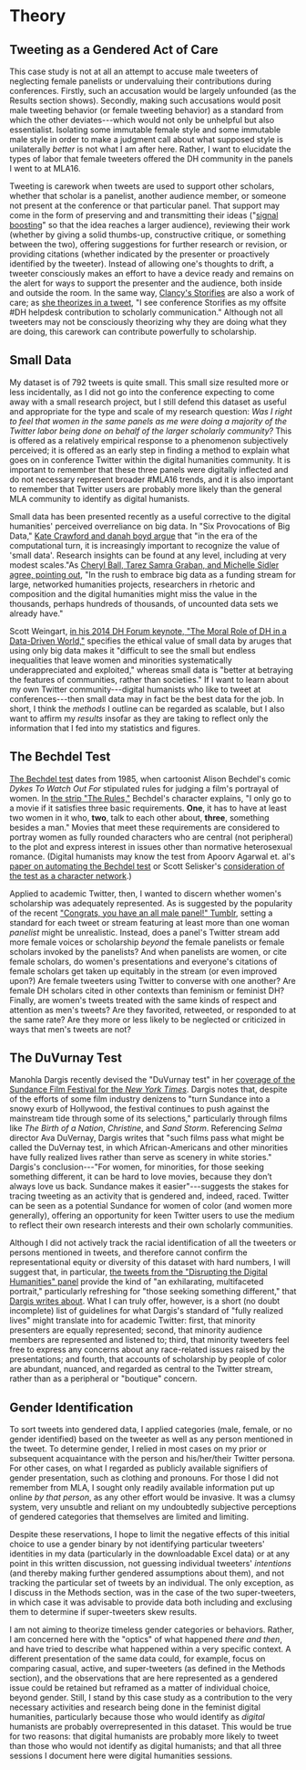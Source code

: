 # Theory

## Tweeting as a Gendered Act of Care

This case study is not at all an attempt to accuse male tweeters of neglecting female panelists or undervaluing their contributions during conferences. Firstly, such an accusation would be largely unfounded (as the Results section shows). Secondly, making such accusations would posit male tweeting behavior (or female tweeting behavior) as a standard from which the other deviates---which would not only be unhelpful but also essentialist. Isolating some immutable female style and some immutable male style in order to make a judgment call about what supposed style is unilaterally _better_ is not what I am after here. Rather, I want to elucidate the types of labor that female tweeters offered the DH community in the panels I went to at MLA16. 

Tweeting is carework when tweets are used to support other scholars, whether that scholar is a panelist, another audience member, or someone not present at the conference or that particular panel. That support may come in the form of preserving and and transmitting their ideas ("[signal boosting](http://everydaylife.globalpost.com/signal-booster-twitter-36719.html)" so that the idea reaches a larger audience), reviewing their work (whether by giving a solid thumbs-up, constructive critique, or something between the two), offering suggestions for further research or revision, or providing citations (whether indicated by the presenter or proactively identified by the tweeter). Instead of allowing one's thoughts to drift, a tweeter consciously makes an effort to have a device ready and remains on the alert for ways to support the presenter and the audience, both inside and outside the room. In the same way, [Clancy's Storifies](https://storify.com/clancynewyork) are also a work of care; as [she theorizes in a tweet](https://twitter.com/clancynewyork/statuses/685891707330781184), "I see conference Storifies as my offsite #DH helpdesk contribution to scholarly communication." Although not all tweeters may not be consciously theorizing why they are doing what they are doing, this carework can contribute powerfully to scholarship. 


## Small Data

My dataset is of 792 tweets is quite small. This small size resulted more or less incidentally, as I did not go into the conference expecting to come away with a small research project, but I still defend this dataset as useful and appropriate for the type and scale of my research question: *Was I right to feel that women in the same panels as me were doing a majority of the Twitter labor being done on behalf of the larger scholarly community?* This is offered as a relatively empirical response to a phenomenon subjectively perceived; it is offered as an early step in finding a method to explain what goes on in conference Twitter within the digital humanities community. It is important to remember that these three panels were digitally inflected and do not necessary represent broader #MLA16 trends, and it is also important to remember that Twitter users are probably more likely than the general MLA community to identify as digital humanists.

Small data has been presented recently as a useful corrective to the digital humanities' perceived overreliance on big data. In "Six Provocations of Big Data," [Kate Crawford and danah boyd argue](http://papers.ssrn.com/sol3/papers.cfm?abstract_id=1926431) that "in the era of the computational turn, it is increasingly important to recognize the value of 'small data'. Research insights can be found at any level, including at very modest scales."As [Cheryl Ball, Tarez Samra Graban, and Michelle Sidler agree, pointing out](http://www.digitalrhetoriccollaborative.org/2013/11/12/from-big-data-to-boutique-data/), "In the rush to embrace big data as a funding stream for large, networked humanities projects, researchers in rhetoric and composition and the digital humanities might miss the value in the thousands, perhaps hundreds of thousands, of uncounted data sets we already have." 

Scott Weingart, [in his 2014 DH Forum keynote, "The Moral Role of DH in a Data-Driven World,"](http://www.scottbot.net/HIAL/?p=40944) specifies the ethical value of small data by aruges that using only big data makes it "difficult to see the small but endless inequalities that leave women and minorities systematically underappreciated and exploited," whereas small data is "better at betraying the features of communities, rather than societies." If I want to learn about my own Twitter community---digital humanists who like to tweet at conferences---then small data may in fact be the best data for the job. In short, I think the _methods_ I outline can be regarded as scalable, but I also want to affirm my _results_ insofar as they are taking to reflect only the information that I fed into my statistics and figures.

## The Bechdel Test

[The Bechdel test](https://en.wikipedia.org/wiki/Bechdel_test) dates from 1985, when cartoonist Alison Bechdel's comic _Dykes To Watch Out For_ stipulated rules for judging a film's portrayal of women. In [the strip "The Rules,"](https://upload.wikimedia.org/wikipedia/en/b/bf/Dykes_to_Watch_Out_For_%28Bechdel_test_origin%29.jpg) Bechdel's character explains, "I only go to a movie if it satisfies three basic requirements. **One**, it has to have at least two women in it who, **two**, talk to each other about, **three**, something besides a man." Movies that meet these requirements are considered to portray women as fully rounded characters who are central (not peripheral) to the plot and express interest in issues other than normative heterosexual romance. (Digital humanists may know the test from Apoorv Agarwal et. al's [paper on automating the Bechdel test](http://aclweb.org/anthology/N/N15/N15-1084.pdf) or Scott Selisker's [consideration of the test as a character network](https://www.researchgate.net/publication/284433910_The_Bechdel_Test_and_the_Social_Form_of_Character_Networks).) 

Applied to academic Twitter, then, I wanted to discern whether women's scholarship was adequately represented. As is suggested by the popularity of the recent ["Congrats, you have an all male panel!" Tumblr](http://allmalepanels.tumblr.com/), setting a standard for each tweet or stream featuring at least more than one woman _panelist_ might be unrealistic. Instead, does a panel's Twitter stream add more female voices or scholarship _beyond_ the female panelists or female scholars invoked by the panelists? And when panelists are women, or cite female scholars, do women's presentations and everyone's citations of female scholars get taken up equitably in the stream (or even improved upon?) Are female tweeters using Twitter to converse with one another? Are female DH scholars cited in other contexts than feminism or feminist DH? Finally, are women's tweets treated with the same kinds of respect and attention as men's tweets? Are they favorited, retweeted, or responded to at the same rate? Are they more or less likely to be neglected or criticized in ways that men's tweets are not?

## The DuVurnay Test

Manohla Dargis recently devised the "DuVurnay test" in her [coverage of the Sundance Film Festival for the _New York Times_](http://www.nytimes.com/2016/01/30/movies/sundance-fights-tide-with-films-like-the-birth-of-a-nation.html). Dargis notes that, despite of the efforts of some film industry denizens to "turn Sundance into a snowy exurb of Hollywood, the festival continues to push against the mainstream tide through some of its selections," particularly through films like _The Birth of a Nation_, _Christine_, and _Sand Storm_. Referencing _Selma_ director Ava DuVernay, Dargis writes that "such films pass what might be called the DuVernay test, in which African-Americans and other minorities have fully realized lives rather than serve as scenery in white stories." Dargis's conclusion---"For women, for minorities, for those seeking something different, it can be hard to love movies, because they don’t always love us back. Sundance makes it easier"---suggests the stakes for tracing tweeting as an activity that is gendered and, indeed, raced. Twitter can be seen as a potential Sundance for women of color (and women more generally), offering an opportunity for keen Twitter users to use the medium to reflect their own research interests and their own scholarly communities. 

Although I did not actively track the racial identification of all the tweeters or persons mentioned in tweets, and therefore cannot confirm the representational equity or diversity of this dataset with hard numbers, I will suggest that, in particular, [the tweets from the "Disrupting the Digital Humanities" panel](https://storify.com/clancynewyork/disrupting-dh) provide the kind of "an exhilarating, multifaceted portrait," particularly refreshing for "those seeking something different," that [Dargis writes about](http://www.nytimes.com/2016/01/30/movies/sundance-fights-tide-with-films-like-the-birth-of-a-nation.html). What I can truly offer, however, is a short (no doubt incomplete) list of guidelines for what Dargis's standard of "fully realized lives" might translate into for academic Twitter: first, that minority presenters are equally represented; second, that minority audience members are represented and listened to; third, that minority tweeters feel free to express any concerns about any race-related issues raised by the presentations; and fourth, that accounts of scholarship by people of color are abundant, nuanced, and regarded as central to the Twitter stream, rather than as a peripheral or "boutique" concern.

## Gender Identification

To sort tweets into gendered data, I applied categories (male, female, or no gender identified) based on the tweeter as well as any person mentioned in the tweet. To determine gender, I relied in most cases on my prior or subsequent acquaintance with the person and his/her/their Twitter persona. For other cases, on what I regarded as publicly available signifiers of gender presentation, such as clothing and pronouns. For those I did not remember from MLA, I sought only readily available information put up online _by that person_, as any other effort would be invasive. It was a clumsy system, very unsubtle and reliant on my undoubtedly subjective perceptions of gendered categories that themselves are limited and limiting. 

Despite these reservations, I hope to limit the negative effects of this initial choice to use a gender binary by not identifying particular tweeters' identities in my data (particularly in the downloadable Excel data) or at any point in this written discussion, not guessing individual tweeters' _intentions_ (and thereby making further gendered assumptions about them), and not tracking the particular set of tweets by an individual. The only exception, as I discuss in the Methods section, was in the case of the two super-tweeters, in which case it was advisable to provide data both including and exclusing them to determine if super-tweeters skew results. 

I am not aiming to theorize timeless gender categories or behaviors. Rather, I am concerned here with the "optics" of what happened _there and then_, and have tried to describe what happened within a very specific context. A different presentation of the same data could, for example, focus on comparing casual, active, and super-tweeters (as defined in the Methods section), and the observations that are here represented as a gendered issue could be retained but reframed as a matter of individual choice, beyond gender. Still, I stand by this case study as a contribution to the very necessary activities and research being done in the feminist digital humanities, particularly because those who would identify as _digital_ humanists are probably overrepresented in this dataset. This would be true for two reasons: that digital humanists are probably more likely to tweet than those who would not identify as digital humanists; and that all three sessions I document here were digital humanities sessions.